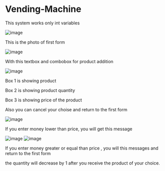 # Vending-Machine
This system works only int variables


![image](https://github.com/user-attachments/assets/1e039d0d-c1d8-4864-8e3f-3c8d5fb7bc92)

This is the photo of first form


![image](https://github.com/user-attachments/assets/51aaed40-1ac5-4414-8c1a-66f67c346af5)

With this textbox and combobox for product addition 


![image](https://github.com/user-attachments/assets/1e1d7f15-2dfa-4ef2-8f2c-8fd2a590aa6c)

Box 1 is showing product

Box 2 is showing product quantity

Box 3 is showing price of the product

Also you can cancel your choise and return to the first form

![image](https://github.com/user-attachments/assets/39c32442-b40a-4c41-848f-337c30311ac6)

If you enter money lower than price, you will get this message

![image](https://github.com/user-attachments/assets/836000f1-a9a5-47bd-8fb9-98e7cc4a547c)
![image](https://github.com/user-attachments/assets/825854b4-cec8-41fe-966b-362451d266c7)

If you enter money greater or equal than price , you will this messages and return to the first form 

the quantity will decrease by 1 after you receive the product of your choice. 


